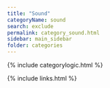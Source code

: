 ```yaml
---
title: "Sound"
categoryName: sound
search: exclude
permalink: category_sound.html
sidebar: main_sidebar
folder: categories
---
```

{% include categorylogic.html %}

{% include links.html %}
